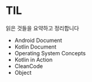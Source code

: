 # TIL

읽은 것들을 요약하고 정리합니다

* Android Document
* Kotlin Document
* Operating System Concepts
* Kotlin in Action
* CleanCode
* Object

